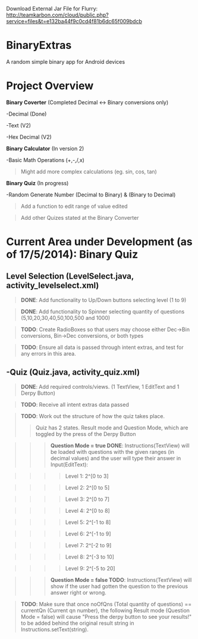 Download External Jar File for Flurry: http://teamkarbon.com/cloud/public.php?service=files&t=e132ba44f9c0cd4f81b6dc65f009bdcb

BinaryExtras
============

A random simple binary app for Android devices

Project Overview
============
**Binary Coverter** (Completed Decimal <-> Binary conversions only)

-Decimal (Done)

-Text (V2)

-Hex Decimal (V2)


**Binary Calculator** (In version 2)

-Basic Math Operations (+,-,/,x)
> Might add more complex calculations (eg. sin, cos, tan)


**Binary Quiz** (In progress)

-Random Generate Number (Decimal to Binary) & (Binary to Decimal)

>Add a function to edit range of value edited

>Add other Quizes stated at the Binary Converter

Current Area under Development (as of 17/5/2014): **Binary Quiz**
============
Level Selection (LevelSelect.java, activity_levelselect.xml)
----------------
>**DONE**: Add functionality to Up/Down buttons selecting level (1 to 9)

>**DONE**: Add functionality to Spinner selecting quantity of questions (5,10,20,30,40,50,100,500 and 1000)

>**TODO**: Create RadioBoxes so that users may choose either Dec->Bin conversions, Bin->Dec conversions, or both types

>**TODO**: Ensure all data is passed through intent extras, and test for any errors in this area.

-Quiz  (Quiz.java, activity_quiz.xml)
-----------
>**DONE**: Add required controls/views. (1 TextView, 1 EditText and 1 Derpy Button)

>**TODO**: Receive all intent extras data passed

>**TODO**: Work out the structure of how the quiz takes place.
>>Quiz has 2 states. Result mode and Question Mode, which are toggled by the press of the Derpy Button

>>> **Question Mode = true DONE**: Instructions(TextView) will be loaded with questions with the given ranges (in decimal values) and the user will type their answer in Input(EditText):

>>>> Level 1: 2^[0 to 3]

>>>> Level 2: 2^[0 to 5]

>>>> Level 3: 2^[0 to 7]

>>>> Level 4: 2^[0 to 8]

>>>> Level 5: 2^[-1 to 8]

>>>> Level 6: 2^[-1 to 9]

>>>> Level 7: 2^[-2 to 9]

>>>> Level 8: 2^[-3 to 10]

>>>> Level 9: 2^[-5 to 20]

>>> **Question Mode = false TODO**: Instructions(TextView) will show if the user had gotten the question to the previous answer right or wrong.

>**TODO**: Make sure that once noOfQns (Total quantity of questions) == currentQn (Current qn number), the following Result mode (Question Mode = false) will cause "Press the derpy button to see your results!" to be added behind the original result string in Instructions.setText(string).

